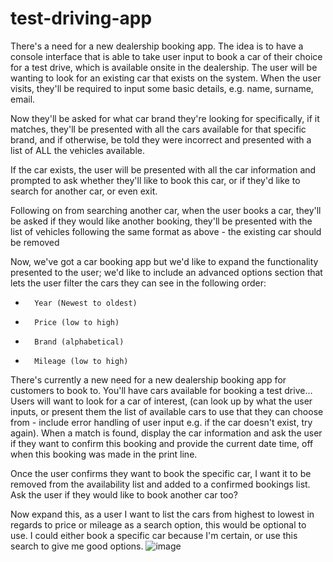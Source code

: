# test-driving-app

There's a need for a new dealership booking app. The idea is to have a console interface that is able to take user input to book a car of their choice for a test drive, which is available onsite in the dealership. The user will be wanting to look for an existing car that exists on the system. When the user visits, they'll be required to input some basic details, e.g. name, surname, email.

 Now they'll be asked for what car brand they're looking for specifically, if it matches, they'll be presented with all the cars available for that specific brand, and if otherwise, be told they were incorrect and presented with a list of ALL the vehicles available.

 If the car exists, the user will be presented with all the car information and prompted to ask whether they'll like to book this car, or if they'd like to search for another car, or even exit.

 Following on from searching another car, when the user books a car, they'll be asked if they would like another booking, they'll be presented with the list of vehicles following the same format as above - the existing car should be removed

Now, we've got a car booking app but we'd like to expand the functionality presented to the user; we'd like to include an advanced options section that lets the user filter the cars they can see in the following order:
* 		Year (Newest to oldest)
* 		Price (low to high)
* 		Brand (alphabetical)
* 		Mileage (low to high)
 

There's currently a new need for a new dealership booking app for customers to book to. You'll have cars available for booking a test drive…
Users will want to look for a car of interest, (can look up by what the user inputs, or present them the list of available cars to use that they can choose from - include error handling of user input e.g. if the car doesn't exist, try again). When a match is found, display the car information and ask the user if they want to confirm this booking and provide the current date time, off when this booking was made in the print line.

Once the user confirms they want to book the specific car, I want it to be removed from the availability list and added to a confirmed bookings list. Ask the user if they would like to book another car too?

Now expand this, as a user I want to list the cars from highest to lowest in regards to price or mileage as a search option, this would be optional to use. I could either book a specific car because I'm certain, or use this search to give me good options.
![image](https://user-images.githubusercontent.com/33934181/166900380-74f9ca2d-9ef7-4694-8f66-086dafc002fa.png)
